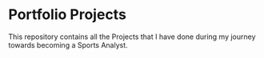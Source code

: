 # Portfolio Projects

This repository contains all the Projects that I have done during my journey towards becoming a Sports Analyst. 
